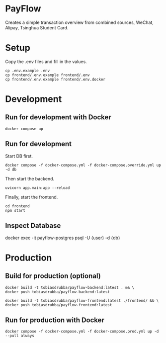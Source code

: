 # PayFlow
Creates a simple transaction overview from combined sources, WeChat, Alipay, Tsinghua Student Card.

# Setup
Copy the .env files and fill in the values.
```
cp .env.example .env
cp frontend/.env.example frontend/.env
cp frontend/.env.example frontend/.env.docker
```

# Development
##  Run for development with Docker
```
docker compose up
```
## Run for development
Start DB first.
```
docker compose -f docker-compose.yml -f docker-compose.override.yml up -d db
```
Then start the backend.
```
uvicorn app.main:app --reload
```
Finally, start the frontend.
```
cd frontend
npm start
```
## Inspect Database
docker exec -it payflow-postgres psql -U {user} -d {db}

# Production
## Build for production (optional)
```
docker build -t tobiasdrubba/payflow-backend:latest . && \
docker push tobiasdrubba/payflow-backend:latest

docker build -t tobiasdrubba/payflow-frontend:latest ./frontend/ && \
docker push tobiasdrubba/payflow-frontend:latest
```
## Run for production with Docker
```
docker compose -f docker-compose.yml -f docker-compose.prod.yml up -d --pull always
```
